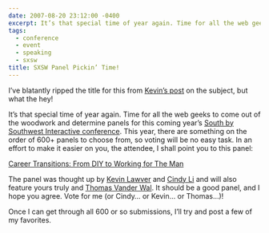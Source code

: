 ```yaml
---
date: 2007-08-20 23:12:00 -0400
excerpt: It’s that special time of year again. Time for all the web geeks to come out of the woodwork and determine panels for this coming year’s South by Southwest Interactive conference.
tags:
  - conference
  - event
  - speaking
  - sxsw
title: SXSW Panel Pickin’ Time!
---
```


I’ve blatantly ripped the title for this from [Kevin’s post](http://lawver.net/archive/2007/08/20/h15_sxsw_panel_pickin_time.php) on the subject, but what the hey!

It’s that special time of year again. Time for all the web geeks to come out of the woodwork and determine panels for this coming year’s [South by Southwest Interactive conference](http://2008.sxsw.com/interactive/). This year, there are something on the order of 600+ panels to choose from, so voting will be no easy task. In an effort to make it easier on you, the attendee, I shall point you to this panel:

[Career Transitions: From DIY to Working for The Man](http://panelpicker.sxsw.com/ideas/view/157)

The panel was thought up by [Kevin Lawver](http://lawver.net/) and [Cindy Li](http://www.cindyli.com/) and will also feature yours truly and [Thomas Vander Wal](http://vanderwal.net/). It should be a good panel, and I hope you agree. Vote for me (or Cindy… or Kevin… or Thomas…)!

Once I can get through all 600 or so submissions, I’ll try and post a few of my favorites.